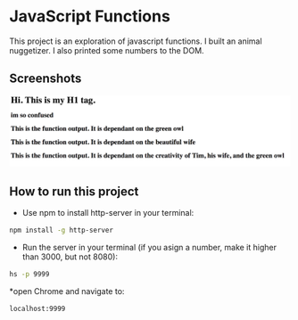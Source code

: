 # JavaScript Functions 

This project is an exploration of javascript functions.  I built an animal nuggetizer.  I also printed some numbers to the DOM.


## Screenshots 
![main screenshot](screenshots/js-function-main.png)

## How to run this project
* Use npm to install http-server in your terminal:
```sh
npm install -g http-server
```
* Run the server in your terminal (if you asign a number, make it higher than 3000, but not 8080):
```sh
hs -p 9999
```
*open Chrome and navigate to: 
```
localhost:9999
```
